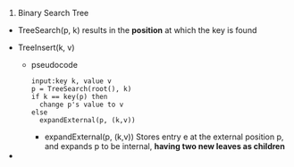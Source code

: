 1. Binary Search Tree
  - TreeSearch(p, k) results in the **position** at which the key is found
  - TreeInsert(k, v)
    * pseudocode
      ```
      input:key k, value v
      p = TreeSearch(root(), k)
      if k == key(p) then
        change p's value to v
      else 
        expandExternal(p, (k,v)) 
      ```
      * expandExternal(p, (k,v)) Stores entry e at the external position p, and expands p to be internal, **having two new leaves as children**
      
  - 
  
